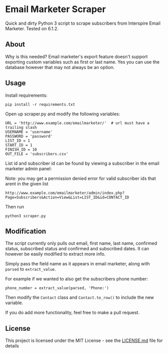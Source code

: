 # Email Marketer Scraper

Quick and dirty Python 3 script to scrape subscribers from Interspire Email Marketer. Tested on 6.1.2.

## About

Why is this needed? Email marketer's export feature doesn't support exporting custom variables such as first or 
last name. Yes you can use the database however that may not always be an option.

## Usage

Install requirements:

```
pip install -r requirements.txt
```

Open up scraper.py and modify the following variables:

```
URL = 'http://www.example.com/emailmarketer/'  # url must have a trailing slash
USERNAME = 'username'
PASSWORD = 'password'
LIST_ID = 1
START_ID = 1
FINISH_ID = 10
OUT_FILE = 'subscribers.csv'

```

List id and subscriber id can be found by viewing a subscriber in the email marketer admin panel:

Note: you may get a permission denied error for valid subscriber ids that arent in the given list

```
http://www.example.com/emailmarketer/admin/index.php?Page=Subscribers&Action=View&List=LIST_ID&id=CONTACT_ID
```

Then run

```
python3 scraper.py
```

## Modification

The script currently only pulls out email, first name, last name, confirmed status, subscribed status and confirmed and 
subscribed dates. It can however be easily modified to extract more info.

Simply pass the field name as it appears in email marketer, along with ```parsed``` to ```extract_value```.

For example if we wanted to also get the subscribers phone number:

```
phone_number = extract_value(parsed, 'Phone:')
```

Then modify the ```Contact``` class and ```Contact.to_row()``` to include the new variable.

If you do add more functionality, feel free to make a pull request. 

## License 
This project is licensed under the MIT License - see the [LICENSE.md](LICENSE.md) file for details